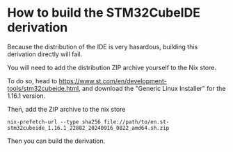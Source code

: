 # How to build the STM32CubeIDE derivation

Because the distribution of the IDE is very hasardous, building this derivation
directly will fail.

You will need to add the distribution ZIP archive yourself to the Nix store.

To do so, head to https://www.st.com/en/development-tools/stm32cubeide.html, and
download the "Generic Linux Installer" for the 1.16.1 version.

Then, add the ZIP archive to the nix store
```
nix-prefetch-url --type sha256 file://path/to/en.st-stm32cubeide_1.16.1_22882_20240916_0822_amd64.sh.zip
```

Then you can build the derivation.
